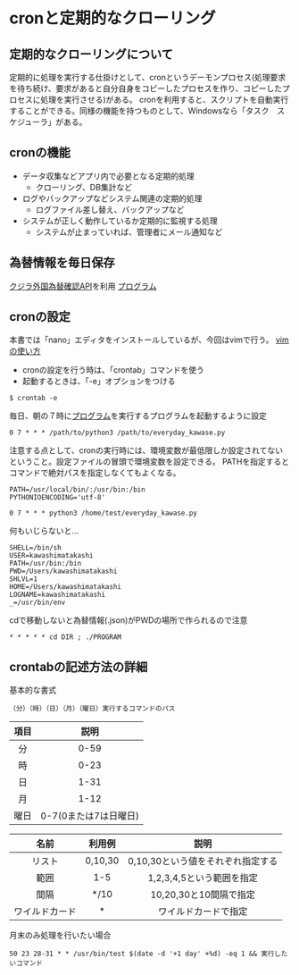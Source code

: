 # cronと定期的なクローリング
## 定期的なクローリングについて
定期的に処理を実行する仕掛けとして、cronというデーモンプロセス(処理要求を待ち続け、要求があると自分自身をコピーしたプロセスを作り、コピーしたプロセスに処理を実行させる)がある。
cronを利用すると、スクリプトを自動実行することができる。同様の機能を持つものとして、Windowsなら「タスク　スケジューラ」がある。

## cronの機能
- データ収集などアプリ内で必要となる定期的処理
  - クローリング、DB集計など
- ログやバックアップなどシステム関連の定期的処理
  - ログファイル差し替え、バックアップなど
- システムが正しく動作しているか定期的に監視する処理
  - システムが止まっていれば、管理者にメール通知など

## 為替情報を毎日保存
[クジラ外国為替確認API](http://api.aoikujira.com/kawase/)を利用
[プログラム](./programs/everyday_kawase.py)

## cronの設定
本書では「nano」エディタをインストールしているが、今回はvimで行う。
[vimの使い方](http://qiita.com/honeniq/items/201156650310c4968c3a)
- cronの設定を行う時は、「crontab」コマンドを使う
- 起動するときは、「-e」オプションをつける

~~~
$ crontab -e
~~~

毎日、朝の７時に[プログラム](./programs/everyday_kawase.py)を実行するプログラムを起動するように設定

~~~
0 7 * * * /path/to/python3 /path/to/everyday_kawase.py
~~~

注意する点として、cronの実行時には、環境変数が最低限しか設定されてないということ。設定ファイルの冒頭で環境変数を設定できる。
PATHを指定するとコマンドで絶対パスを指定しなくてもよくなる。

~~~
PATH=/usr/local/bin/:/usr/bin:/bin
PYTHONIOENCODING='utf-8'

0 7 * * * python3 /home/test/everyday_kawase.py
~~~

何もいじらないと...

~~~
SHELL=/bin/sh
USER=kawashimatakashi
PATH=/usr/bin:/bin
PWD=/Users/kawashimatakashi
SHLVL=1
HOME=/Users/kawashimatakashi
LOGNAME=kawashimatakashi
_=/usr/bin/env
~~~
cdで移動しないと為替情報(.json)がPWDの場所で作られるので注意
~~~
* * * * * cd DIR ; ./PROGRAM
~~~

## crontabの記述方法の詳細
基本的な書式

~~~
（分）（時）（日）（月）（曜日）実行するコマンドのパス
~~~

|項目|説明|
|:--:|:--:|
|分|0-59|
|時|0-23|
|日|1-31|
|月|1-12|
|曜日|0-7(0または7は日曜日)|

|名前|利用例|説明|
|:--:|:--:|:--:|
|リスト|0,10,30|0,10,30という値をそれぞれ指定する|
|範囲|1-5|1,2,3,4,5という範囲を指定|
|間隔|*/10|10,20,30と10間隔で指定|
|ワイルドカード|*|ワイルドカードで指定|

月末のみ処理を行いたい場合
~~~
50 23 28-31 * * /usr/bin/test $(date -d '+1 day' +%d) -eq 1 && 実行したいコマンド
~~~
